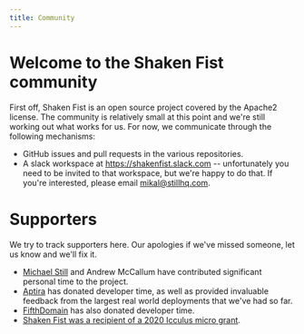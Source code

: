 ```yaml
---
title: Community
---
```

# Welcome to the Shaken Fist community

First off, Shaken Fist is an open source project covered by the Apache2 license. The community is relatively small at this point and we're still working out what works for us. For now, we communicate through the following mechanisms:

* GitHub issues and pull requests in the various repositories.
* A slack workspace at https://shakenfist.slack.com -- unfortunately you need to be invited to that workspace, but we're happy to do that. If you're interested, please email mikal@stillhq.com.

# Supporters

We try to track supporters here. Our apologies if we've missed someone, let us know and we'll fix it.

* [Michael Still](https://www.madebymikal.com) and Andrew McCallum have contributed significant personal time to the project.
* [Aptira](https://www.aptira.com) has donated developer time, as well as provided invaluable feedback from the largest real world deployments that we've had so far.
* [FifthDomain](https://www.fifthdomain.com.au) has also donated developer time.
* [Shaken Fist was a recipient of a 2020 Icculus micro grant](https://icculus.org/microgrant2020/).
